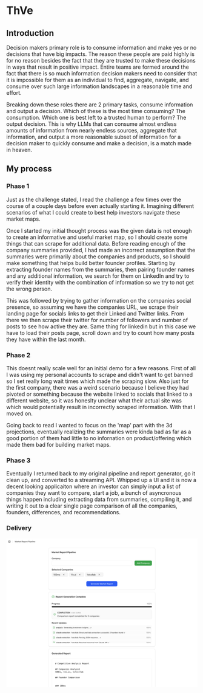 # ThVe

## Introduction

Decision makers primary role is to consume information and make yes or no decisions that have big impacts.  The reason these people are paid highly is for no reason besides the fact that they are trusted to make these decisions in ways that result in positive impact.  Entire teams are formed around the fact that there is so much information decision makers need to consider that it is impossible for them as an individual to find, aggregate, navigate, and consume over such large information landscapes in a reasonable time and effort.

Breaking down these roles there are 2 primary tasks, consume information and output a decision.  Which of these is the most time consuming? The consumption.  Which one is best left to a trusted human to perform?  The output decision.  This is why LLMs that can consume almost endless amounts of information from nearly endless sources, aggregate that information, and output a more reasonable subset of information for a decision maker to quickly consume and make a decision, is a match made in heaven.


## My process

### Phase 1

Just as the challenge stated, I read the challenge a few times over the course of a couple days before even actually starting it.  Imagining different scenarios of what I could create to best help investors navigate these market maps.  

Once I started my initial thought process was the given data is not enough to create an informative and useful market map, so I should create some things that can scrape for additional data.  Before reading enough of the company summaries provided, I had made an incorrect assumption that the summaries were primarily about the companies and products, so I should make something that helps build better founder profiles.  Starting by extracting founder names from the summaries, then pairing founder names and any additional information, we search for them on LinkedIn and try to verify their identity with the combination of information so we try to not get the wrong person.  

This was followed by trying to gather information on the companies social presence, so assuming we have the companies URL, we scrape their landing page for socials links to get their Linked and Twitter links.  From there we then scrape their twitter for number of followers and number of posts to see how active they are.  Same thing for linkedin but in this case we have to load their posts page, scroll down and try to count how many posts they have within the last month.

### Phase 2

This doesnt really scale well for an initial demo for a few reasons. First of all I was using my personal accounts to scrape and didn't want to get banned so I set really long wait times which made the scraping slow.  Also just for the first company, there was a weird scenario because I believe they had pivoted or something because the website linked to socials that linked to a different website, so it was honeslty unclear what their actual site was which would potentially result in incorrectly scraped information.  With that I moved on.

Going back to read I wanted to focus on the 'map' part with the 3d projections, eventually realizing the summaries were kinda bad as far as a good portion of them had little to no infornation on product/offering which made them bad for building market maps.  

### Phase 3

Eventually I returned back to my original pipeline and report generator, go it clean up, and converted to a streaming API.  Whipped up a UI and it is now a decent looking applicaiton where an investor can simply input a list of companies they want to compare, start a job, a bunch of asyncronous things happen including extracting data from summaries, compiling it, and writing it out to a clear single page comparison of all the companies, founders, differences, and recommendations.


### Delivery

![Screenshot of the application](ui/my-app/public/Screenshot.png)
